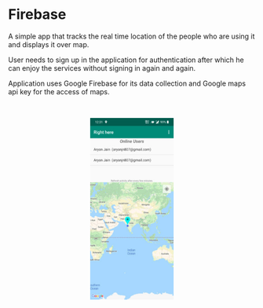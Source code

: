 # Firebase
A simple app that tracks the real time location of the people who are using it and displays it over map.

User needs to sign up in the application for authentication after which he can enjoy the services without signing in again and again.

Application uses Google Firebase for its data collection and Google maps api key for the access of maps.


<br>
<p align="center"><img width="170" src="https://raw.githubusercontent.com/aryanjain28/Firebase/master/Screenshot.jpg"></p>
<br>
